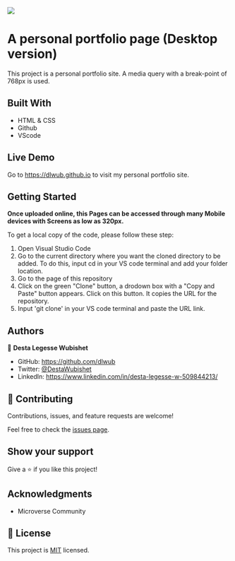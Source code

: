 ![](https://img.shields.io/badge/Microverse-blueviolet)

# A personal portfolio page (Desktop version) 

This project is a personal portfolio site. A media query with a break-point of 768px is used.

## Built With

- HTML & CSS
- Github
- VScode

## Live Demo 

Go to https://dlwub.github.io to visit my personal portfolio site.


## Getting Started

**Once uploaded online, this Pages can be accessed through many Mobile devices with Screens as low as 320px.**



To get a local copy of the code, please follow these step: 
1. Open Visual Studio Code 
2. Go to the current directory where you want the cloned directory to be added. To do this, input cd in your VS code terminal and add your folder location.
3. Go to the page of this repository
4. Click on the green "Clone" button, a drodown box with a "Copy and Paste" button appears. Click on this button. It copies the URL for the repository.
5. Input 'git clone' in your VS code terminal and paste the URL link.




## Authors

👤 **Desta Legesse Wubishet**

- GitHub: https://github.com/dlwub
- Twitter: [@DestaWubishet](https://twitter.com/DestaWubishet)
- LinkedIn: https://www.linkedin.com/in/desta-legesse-w-509844213/

## 🤝 Contributing

Contributions, issues, and feature requests are welcome!

Feel free to check the [issues page](../../issues/).

## Show your support

Give a ⭐️ if you like this project!

## Acknowledgments

- Microverse Community


## 📝 License

This project is [MIT](./MIT.md) licensed.
